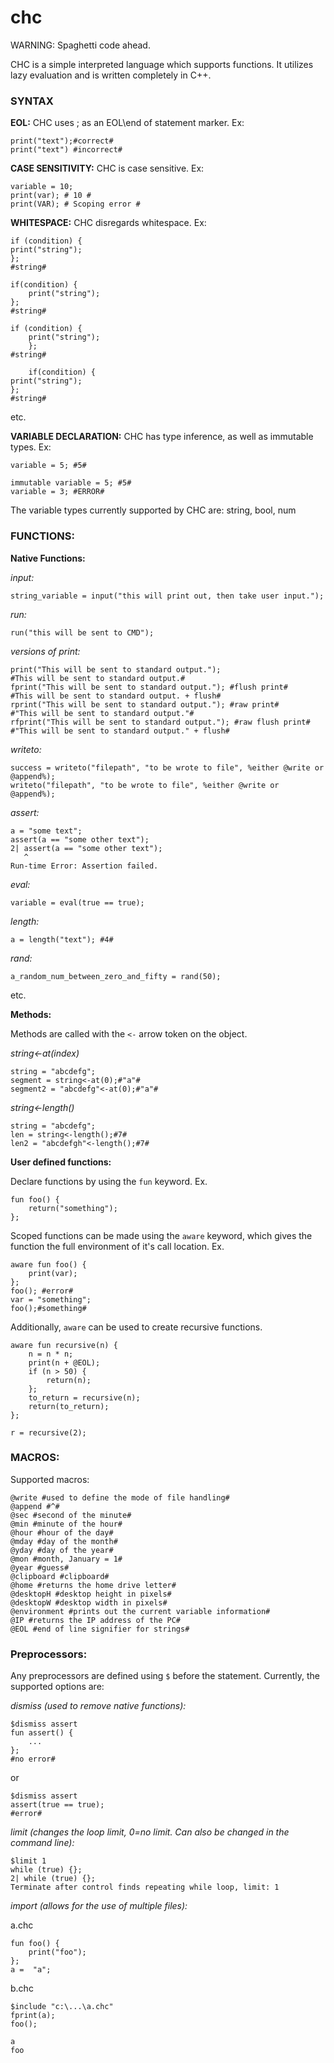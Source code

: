 # chc #
WARNING: Spaghetti code ahead.

CHC is a simple interpreted language which supports functions. It utilizes lazy evaluation and is written completely in C++.

### SYNTAX ###

**EOL:**
CHC uses ; as an EOL\end of statement marker. Ex:
```
print("text");#correct#
print("text") #incorrect#
```
**CASE SENSITIVITY:**
CHC is case sensitive. Ex:
```
variable = 10;
print(var); # 10 #
print(VAR); # Scoping error #
```
**WHITESPACE:**
CHC disregards whitespace. Ex:
```
if (condition) {
print("string");
};
#string#
```
```
if(condition) {
    print("string");
};
#string#
```
```
if (condition) {
    print("string");
    };
#string#
```
```
    if(condition) {
print("string");
};
#string#
```
etc.

**VARIABLE DECLARATION:**
CHC has type inference, as well as immutable types. Ex:
```
variable = 5; #5#
```
```
immutable variable = 5; #5#
variable = 3; #ERROR#
```
The variable types currently supported by CHC are: string, bool, num

### FUNCTIONS: ###

**Native Functions:**

*input:*
```
string_variable = input("this will print out, then take user input.");
```
*run:*
```
run("this will be sent to CMD");
```
*versions of print:*
```
print("This will be sent to standard output.");
#This will be sent to standard output.#
fprint("This will be sent to standard output."); #flush print#
#This will be sent to standard output. + flush#
rprint("This will be sent to standard output."); #raw print#
#"This will be sent to standard output."#
rfprint("This will be sent to standard output."); #raw flush print#
#"This will be sent to standard output." + flush#
```
*writeto:*
```
success = writeto("filepath", "to be wrote to file", %either @write or @append%);
writeto("filepath", "to be wrote to file", %either @write or @append%);
```
*assert:*
```
a = "some text";
assert(a == "some other text");
2| assert(a == "some other text");
   ^
Run-time Error: Assertion failed.
```
*eval:*
```
variable = eval(true == true);
```
*length:*
```
a = length("text"); #4#
```
*rand:*
```
a_random_num_between_zero_and_fifty = rand(50);
```
etc.

**Methods:**

Methods are called with the ```<-``` arrow token on the object.

*string<-at(index)*
```
string = "abcdefg";
segment = string<-at(0);#"a"#
segment2 = "abcdefg"<-at(0);#"a"#
```
*string<-length()*
```
string = "abcdefg";
len = string<-length();#7#
len2 = "abcdefgh"<-length();#7#
```

**User defined functions:**

Declare functions by using the ```fun``` keyword. Ex.
```
fun foo() {
    return("something");
};
```
Scoped functions can be made using the ```aware``` keyword, which gives the function the full environment of it's call location. Ex.
```
aware fun foo() {
    print(var);
};
foo(); #error#
var = "something";
foo();#something#
```
Additionally, ```aware``` can be used to create recursive functions.
```
aware fun recursive(n) {
    n = n * n;
    print(n + @EOL);
    if (n > 50) {
        return(n);
    };
    to_return = recursive(n);
    return(to_return);
};

r = recursive(2);
```
### MACROS: ###

Supported macros:
```
@write #used to define the mode of file handling#
@append #^#
@sec #second of the minute#
@min #minute of the hour#
@hour #hour of the day#
@mday #day of the month#
@yday #day of the year#
@mon #month, January = 1#
@year #guess#
@clipboard #clipboard#
@home #returns the home drive letter#
@desktopH #desktop height in pixels#
@desktopW #desktop width in pixels#
@environment #prints out the current variable information#
@IP #returns the IP address of the PC#
@EOL #end of line signifier for strings#
```

### Preprocessors: ###

Any preprocessors are defined using ```$``` before the statement.
Currently, the supported options are:

*dismiss (used to remove native functions):*
```
$dismiss assert
fun assert() {
    ...
};
#no error#
```
or
```
$dismiss assert
assert(true == true);
#error#
```
*limit (changes the loop limit, 0=no limit. Can also be changed in the command line):*
```
$limit 1
while (true) {};
2| while (true) {};
Terminate after control finds repeating while loop, limit: 1
```
*import (allows for the use of multiple files):*

a.chc
```
fun foo() {
    print("foo");
};
a =  "a";
```
b.chc
```
$include "c:\...\a.chc"
fprint(a);
foo();
```
```interpreter c:\...\b.chc
a
foo
